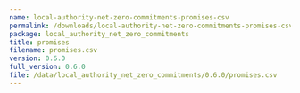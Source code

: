 ```yaml
---
name: local-authority-net-zero-commitments-promises-csv
permalink: /downloads/local-authority-net-zero-commitments-promises-csv/0_6_0
package: local_authority_net_zero_commitments
title: promises
filename: promises.csv
version: 0.6.0
full_version: 0.6.0
file: /data/local_authority_net_zero_commitments/0.6.0/promises.csv
---
```


